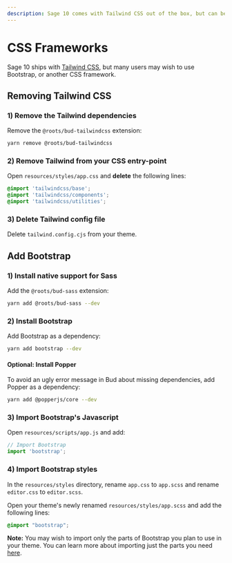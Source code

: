 ```yaml
---
description: Sage 10 comes with Tailwind CSS out of the box, but can be replaced with Bootstrap or any other CSS framework.
---
```


# CSS Frameworks

Sage 10 ships with [Tailwind CSS](https://tailwindcss.com), but many users may wish to use Bootstrap, or another CSS framework. 

## Removing Tailwind CSS

### 1) Remove the Tailwind dependencies

Remove the `@roots/bud-tailwindcss` extension:

```sh
yarn remove @roots/bud-tailwindcss
```

### 2) Remove Tailwind from your CSS entry-point

Open `resources/styles/app.css` and **delete** the following lines:

```css
@import 'tailwindcss/base';
@import 'tailwindcss/components';
@import 'tailwindcss/utilities';
```

### 3) Delete Tailwind config file

Delete `tailwind.config.cjs` from your theme.


## Add Bootstrap

### 1) Install native support for Sass

Add the `@roots/bud-sass` extension:

```sh
yarn add @roots/bud-sass --dev
```

### 2) Install Bootstrap

Add Bootstrap as a dependency:

```sh
yarn add bootstrap --dev
```

#### Optional: Install Popper

To avoid an ugly error message in Bud about missing dependencies, add Popper as a dependency:

```sh
yarn add @popperjs/core --dev
```

### 3) Import Bootstrap's Javascript

Open `resources/scripts/app.js` and add:

```js
// Import Bootstrap
import 'bootstrap';
```

### 4) Import Bootstrap styles

In the `resources/styles` directory, rename `app.css` to `app.scss` and rename `editor.css` to `editor.scss`.

Open your theme's newly renamed `resources/styles/app.scss` and add the following lines:

```css
@import "bootstrap";
```

**Note:** You may wish to import only the parts of Bootstrap you plan to use in your theme. You can learn more about importing just the parts you need [here](https://getbootstrap.com/docs/5.1/customize/sass/#importing).
